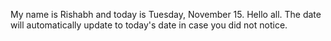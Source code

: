 My name is Rishabh and today is Tuesday, November 15. Hello all. The date will automatically update to today's date in case you did not notice.
